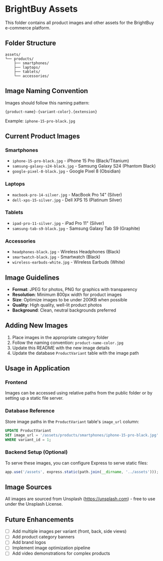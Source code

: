 # BrightBuy Assets

This folder contains all product images and other assets for the BrightBuy e-commerce platform.

## Folder Structure

```
assets/
└── products/
    ├── smartphones/
    ├── laptops/
    ├── tablets/
    └── accessories/
```

## Image Naming Convention

Images should follow this naming pattern:
```
{product-name}-{variant-color}.{extension}
```

Example: `iphone-15-pro-black.jpg`

## Current Product Images

### Smartphones
- `iphone-15-pro-black.jpg` - iPhone 15 Pro (Black/Titanium)
- `samsung-galaxy-s24-black.jpg` - Samsung Galaxy S24 (Phantom Black)
- `google-pixel-8-black.jpg` - Google Pixel 8 (Obsidian)

### Laptops
- `macbook-pro-14-silver.jpg` - MacBook Pro 14" (Silver)
- `dell-xps-15-silver.jpg` - Dell XPS 15 (Platinum Silver)

### Tablets
- `ipad-pro-11-silver.jpg` - iPad Pro 11" (Silver)
- `samsung-tab-s9-black.jpg` - Samsung Galaxy Tab S9 (Graphite)

### Accessories
- `headphones-black.jpg` - Wireless Headphones (Black)
- `smartwatch-black.jpg` - Smartwatch (Black)
- `wireless-earbuds-white.jpg` - Wireless Earbuds (White)

## Image Guidelines

- **Format**: JPEG for photos, PNG for graphics with transparency
- **Resolution**: Minimum 800px width for product images
- **Size**: Optimize images to be under 200KB when possible
- **Quality**: High quality, well-lit product photos
- **Background**: Clean, neutral backgrounds preferred

## Adding New Images

1. Place images in the appropriate category folder
2. Follow the naming convention: `product-name-color.jpg`
3. Update this README with the new image details
4. Update the database `ProductVariant` table with the image path

## Usage in Application

### Frontend
Images can be accessed using relative paths from the public folder or by setting up a static file server.

### Database Reference
Store image paths in the `ProductVariant` table's `image_url` column:
```sql
UPDATE ProductVariant 
SET image_url = '/assets/products/smartphones/iphone-15-pro-black.jpg'
WHERE variant_id = 1;
```

### Backend Setup (Optional)
To serve these images, you can configure Express to serve static files:
```javascript
app.use('/assets', express.static(path.join(__dirname, '../assets')));
```

## Image Sources

All images are sourced from Unsplash (https://unsplash.com) - free to use under the Unsplash License.

## Future Enhancements

- [ ] Add multiple images per variant (front, back, side views)
- [ ] Add product category banners
- [ ] Add brand logos
- [ ] Implement image optimization pipeline
- [ ] Add video demonstrations for complex products
